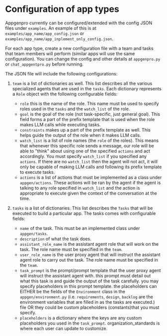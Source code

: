 # Configuration of app types

Appgenpro currently can be configured/extended with the config JSON files under `examples`. An example of this is at `examples/app_name/app_config.json` or `examples/app_name/app_inplement_only_config.json`.

For each app type, create a new configuration file with a team and tasks that team members will perform (similar apps will use the same configuration). You can change the config and other details at `appgenpro.py` or `chat_appgentpro.py` before running.

The JSON file will include the following configurations:

1. `team` is a list of dictionaries as well. This list describes all the various specialized agents that are used in the `tasks`. Each dictionary represents a `Role` object with the following configurable fields:
    - `role` this is the name of the role. This name must be used to specify roles used in the `tasks` and the `watch_list` of the role.
    - `goal` is the goal of the role (not task-specific, just general goal). This field forms a part of the prefix template that is used when the role makes LLM calls while executing tasks. 
    - `constraints` makes up a part of the prefix template as well. This helps guide the output of the role when it makes LLM calls.
    - `watch_list` is a list of role names (the `role` of the roles). This means that whenever this specific role sends a message, our role will be able to "think" about using one of the specified `actions` and act accordingly. You must specify `watch_list` if you specified any `actions`. If there are no `watch_list` then the agent will not act, it will only be capable of making LLM calls and following its prefix template to execute tasks.
    - `actions` is a list of actions that must be implemented as a class under `appgen/actions`. These actions will be ran by the agent if the agent is talking to any role specified in `watch_list` and the action is appropriate to execute given the context of the conversation at the time. 


2. `tasks` is a list of dictionaries. This list describes the `Tasks` that will be executed to build a particular app. The tasks comes with configurable fields:
    - `name` of the task. This must be an implemented class under `appgen/tasks`.
    - `description` of what the task does.
    - `assistant_role_name` is the assistant agent role that will work on the task. The role name must be specified in the `team`.
    - `user_role_name` is the user proxy agent that will instruct the assistant agent role to carry out the task. The role name must be specified in the `team`.
    - `task_prompt` is the prompt/prompt template that the user proxy agent will instruct the assistant agent with. this prompt must detail out what this task is and guide the output of the task carefully. you may specify placeholders in this prompt template.
    the placeholders can EITHER be the fields of the `Environment` class in the `appgen/environment.py` (i.e. `requirements`, `design`, `backlog` are the environment variables that are filled in as the tasks are executed.) file OR they could be custom placeholders (constants)that you must specify.
    - `placeholders` is a dictionary where the keys are any custom placeholders you used in the `task_prompt`. organization_standards is where each user can update to customize.


